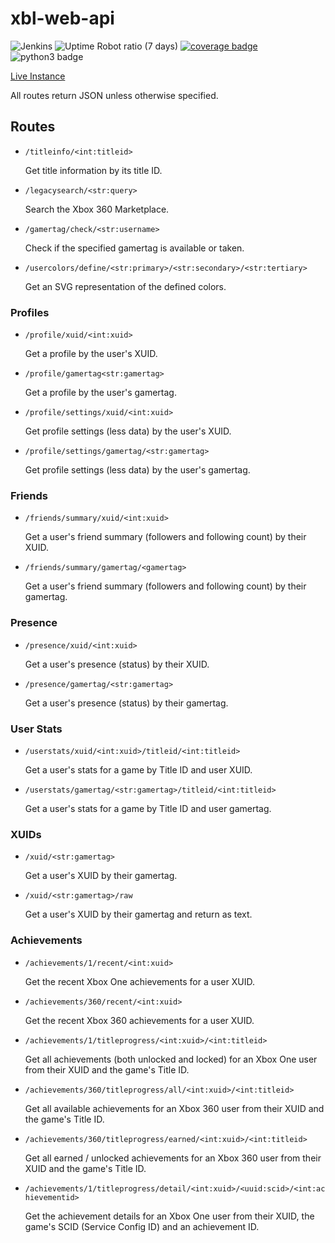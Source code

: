 # xbl-web-api

![Jenkins](https://img.shields.io/jenkins/build/https/ci.prouser123.me/xbl-web-api?label=production%20build&logo=jenkins&logoColor=white)
![Uptime Robot ratio (7 days)](https://img.shields.io/uptimerobot/ratio/7/m782558122-d298b8bb4b0d1c15272b7ddf)
[![coverage badge](https://img.shields.io/codecov/c/gh/prouser123/xbl-web-api.svg)](https://codecov.io/gh/Prouser123/xbl-web-api)
![python3 badge](https://img.shields.io/badge/python-3.7-blue.svg)

[Live Instance](https://xbl-api.prouser123.me/)

All routes return JSON unless otherwise specified.

## Routes

- `/titleinfo/<int:titleid>`

  Get title information by its title ID.

- `/legacysearch/<str:query>`

  Search the Xbox 360 Marketplace.

- `/gamertag/check/<str:username>`

  Check if the specified gamertag is available or taken.

- `/usercolors/define/<str:primary>/<str:secondary>/<str:tertiary>`

  Get an SVG representation of the defined colors.

### Profiles

- `/profile/xuid/<int:xuid>`

  Get a profile by the user's XUID.

- `/profile/gamertag<str:gamertag>`

  Get a profile by the user's gamertag.

- `/profile/settings/xuid/<int:xuid>`

  Get profile settings (less data) by the user's XUID.

- `/profile/settings/gamertag/<str:gamertag>`

  Get profile settings (less data) by the user's gamertag.

### Friends

- `/friends/summary/xuid/<int:xuid>`

  Get a user's friend summary (followers and following count) by their XUID.

- `/friends/summary/gamertag/<gamertag>`

  Get a user's friend summary (followers and following count) by their gamertag.

### Presence

- `/presence/xuid/<int:xuid>`

  Get a user's presence (status) by their XUID.

- `/presence/gamertag/<str:gamertag>`

  Get a user's presence (status) by their gamertag.

### User Stats

- `/userstats/xuid/<int:xuid>/titleid/<int:titleid>`

  Get a user's stats for a game by Title ID and user XUID.

- `/userstats/gamertag/<str:gamertag>/titleid/<int:titleid>`

  Get a user's stats for a game by Title ID and user gamertag.

### XUIDs

- `/xuid/<str:gamertag>`

  Get a user's XUID by their gamertag.

- `/xuid/<str:gamertag>/raw`

  Get a user's XUID by their gamertag and return as text.

### Achievements

- `/achievements/1/recent/<int:xuid>`

  Get the recent Xbox One achievements for a user XUID.

- `/achievements/360/recent/<int:xuid>`

  Get the recent Xbox 360 achievements for a user XUID.

- `/achievements/1/titleprogress/<int:xuid>/<int:titleid>`

  Get all achievements (both unlocked and locked) for an Xbox One user from their XUID and the game's Title ID.

- `/achievements/360/titleprogress/all/<int:xuid>/<int:titleid>`

  Get all available achievements for an Xbox 360 user from their XUID and the game's Title ID.

- `/achievements/360/titleprogress/earned/<int:xuid>/<int:titleid>`

  Get all earned / unlocked achievements for an Xbox 360 user from their XUID and the game's Title ID.

- `/achievements/1/titleprogress/detail/<int:xuid>/<uuid:scid>/<int:achievementid>`

  Get the achievement details for an Xbox One user from their XUID, the game's SCID (Service Config ID) and an achievement ID.
